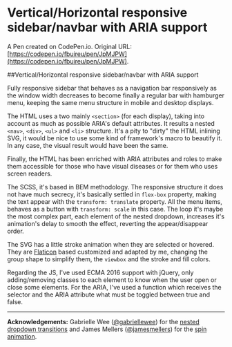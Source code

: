 # Vertical/Horizontal responsive sidebar/navbar with ARIA support

A Pen created on CodePen.io. Original URL: [https://codepen.io/fbuireu/pen/JpMJPW](https://codepen.io/fbuireu/pen/JpMJPW).

##Vertical/Horizontal responsive sidebar/navbar with ARIA support

Fully responsive sidebar that behaves as a navigation bar responsively as the window width decreases to become finally a regular bar with hamburger menu, keeping the same menu structure in mobile and desktop displays.  

The HTML uses a two mainly `<section>` (for each display), taking into account as much as possible ARIA's default attributes. It results a nested `<nav>`, `<div>`, `<ul>` and `<li>` structure. 
It's a pity to "dirty" the HTML inlining SVG,  it would be nice to use some kind of framework's macro to beautify it. In any case, the visual result would have been the same.  

Finally, the HTML has been enriched with ARIA attributes and roles to make them accessible for those who have visual diseases or for them who uses screen readers.

The SCSS, it's based in BEM methodology. The responsive structure it does not have much secrecy, it's basically settled in `flex-box` property, making the text appear with the `transform: translate` property. All the menu items, behaves as a button with `transform: scale` in this case.
The loop it's maybe the most complex part, each element of the nested dropdown, increases it's animation's delay to smooth the effect, reverting the appear/disappear order.  

The SVG has a little stroke animation when they are selected or hovered. They are [Flaticon](https://www.flaticon.com) based customized and adapted by me, changing the group shape to simplify them, the `viewbox` and the stroke and fill colors.

Regarding the JS, I've used ECMA 2016 support with jQuery, only adding/removing classes to each element to know when the user open or close some elements. 
For the ARIA, I've used a function which receives the selector and the ARIA attribute what must be toggled between true and false.

- - -

**Acknowledgements:** Gabrielle Wee ([@gabriellewee](https://codepen.io/gabriellewee))  for the [nested dropdown transitions](https://codepen.io/gabriellewee/pen/oWyObX) and James Mellers ([@jamesmellers](https://codepen.io/jamesmellers))  for the [spin animation](https://codepen.io/jamesmellers/pen/XKmyoo).

